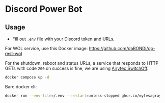 # Discord Power Bot

## Usage

* Fill out `.env` file with your Discord token and URLs.

For WOL service, use this Docker image: <https://github.com/daBONDi/go-rest-wol>

For the shutdown, reboot and status URLs, a service that responds to HTTP GETs with code `200` on success is fine, we are using [Airytec SwitchOff](http://www.airytec.com/en/switch-off/).

```sh
docker compose up -d
```

Bare docker cli:

```sh
docker run --env-file=/.env --restart=unless-stopped ghcr.io/mylesagray/discord-power-bot:latest
```

